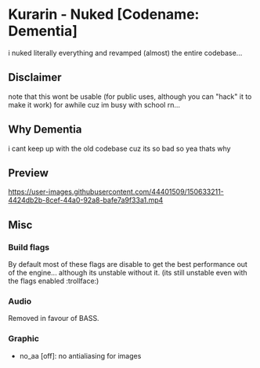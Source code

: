 # Kurarin - Nuked [Codename: Dementia]

i nuked literally everything and revamped (almost) the entire codebase...

## Disclaimer

note that this wont be usable (for public uses, although you can "hack" it to make it work) for awhile cuz im busy with school rn...

## Why Dementia

i cant keep up with the old codebase cuz its so bad so yea thats why

## Preview

https://user-images.githubusercontent.com/44401509/150633211-4424db2b-8cef-44a0-92a8-bafe7a9f33a1.mp4

## Misc

### Build flags

By default most of these flags are disable to get the best performance out of the engine... although its unstable without it. (its still unstable even with the flags enabled :trollface:)

### Audio

Removed in favour of BASS.

### Graphic

* no_aa [off]: no antialiasing for images
